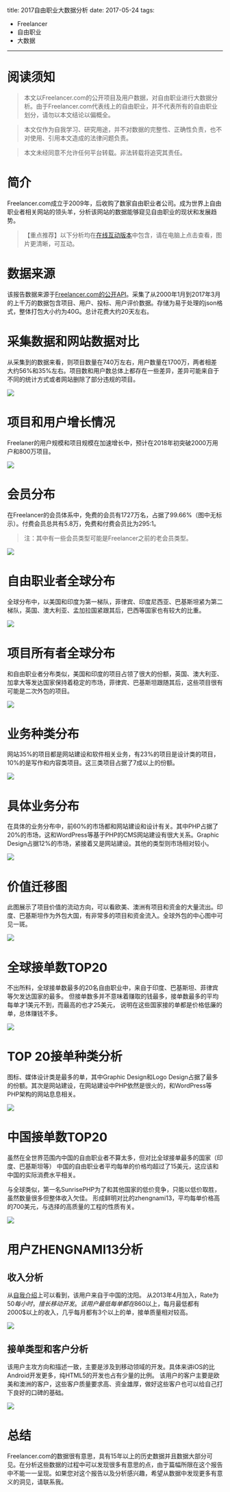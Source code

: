 title: 2017自由职业大数据分析
date: 2017-05-24
tags: 
- Freelancer
- 自由职业
- 大数据
---

# 阅读须知
> 本文以Freelancer.com的公开项目及用户数据，对自由职业进行大数据分析。由于Freelancer.com代表线上的自由职业，并不代表所有的自由职业划分，请勿以本文结论以偏概全。

> 本文仅作为自我学习、研究用途，并不对数据的完整性、正确性负责，也不对使用、引用本文造成的法律问题负责。

> 本文未经同意不允许任何平台转载。非法转载将追究其责任。

# 简介
Freelancer.com成立于2009年，后收购了数家自由职业者公司。成为世界上自由职业者相关网站的领头羊，分析该网站的数据能够窥见自由职业的现状和发展趋势。

> 【重点推荐】以下分析均在[在线互动版本](www.april1985.com/freelancer)中包含，请在电脑上点击查看，图片更清晰，可互动。

# 数据来源

该报告数据来源于[Freelancer.com的公开API](https://www.freelancer.com/api/docs/docs.html)。采集了从2000年1月到2017年3月的上千万的数据包含项目、用户、投标、用户评价数据。存储为易于处理的json格式，整体打包大小约为40G。总计花费大约20天左右。

# 采集数据和网站数据对比

从采集到的数据来看，则项目数量在740万左右，用户数量在1700万，两者相差大约56%和35%左右。项目数和用户数总体上都存在一些差异，差异可能来自于不同的统计方式或者网站删除了部分违规的项目。

![](http://upload-images.jianshu.io/upload_images/4372317-f92d5df1c084417d.png?imageMogr2/auto-orient/strip%7CimageView2/2/w/1240)

# 项目和用户增长情况
Freelaner的用户规模和项目规模在加速增长中，预计在2018年初突破2000万用户和800万项目。

![](http://upload-images.jianshu.io/upload_images/4372317-8c93322b3396608b.png?imageMogr2/auto-orient/strip%7CimageView2/2/w/1240)


# 会员分布

在Freelancer的会员体系中，免费的会员有1727万名，占据了99.66%（图中无标示）。付费会员总共有5.8万，免费和付费会员比为295:1。

> 注：其中有一些会员类型可能是Freelancer之前的老会员类型。

![](http://upload-images.jianshu.io/upload_images/4372317-d55ed51821d03b63.png?imageMogr2/auto-orient/strip%7CimageView2/2/w/1240)

# 自由职业者全球分布

全球分布中，以美国和印度为第一梯队，菲律宾、印度尼西亚、巴基斯坦紧为第二梯队，英国、澳大利亚、孟加拉国紧跟其后，巴西等国家也有较大的比重。

![](http://upload-images.jianshu.io/upload_images/4372317-e6fdaf11e7f0c5af.png?imageMogr2/auto-orient/strip%7CimageView2/2/w/1240)

# 项目所有者全球分布

和自由职业者分布类似，美国和印度的项目占领了很大的份额，英国、澳大利亚、加拿大等发达国家保持着稳定的市场，菲律宾、巴基斯坦跟随其后，这些项目很有可能是二次外包的项目。

![](http://upload-images.jianshu.io/upload_images/4372317-69067935dedf4d03.png?imageMogr2/auto-orient/strip%7CimageView2/2/w/1240)

# 业务种类分布

网站35%的项目都是网站建设和软件相关业务，有23%的项目是设计类的项目，10%的是写作和内容类项目。这三类项目占据了7成以上的份额。


![](http://upload-images.jianshu.io/upload_images/4372317-9ddce0804fe2515e.png?imageMogr2/auto-orient/strip%7CimageView2/2/w/1240)


# 具体业务分布

在具体的业务分布中，前60%的市场都和网站建设和设计有关。其中PHP占据了20%的市场，这和WordPress等基于PHP的CMS网站建设有很大关系。Graphic Design占据12%的市场，紧接着又是网站建设。其他的类型则市场相对较小。

![](http://upload-images.jianshu.io/upload_images/4372317-3a53cd2b963af1ba.png?imageMogr2/auto-orient/strip%7CimageView2/2/w/1240)

# 价值迁移图

此图展示了项目价值的流动方向，可以看欧美、澳洲有项目和资金的大量流出。印度、巴基斯坦作为外包大国，有非常多的项目和资金流入。全球外包的中心图中可见一斑。

![](http://upload-images.jianshu.io/upload_images/4372317-33f9c434557e84ee.png?imageMogr2/auto-orient/strip%7CimageView2/2/w/1240)

# 全球接单数TOP20

不出所料，全球接单数最多的20名自由职业中，来自于印度、巴基斯坦、菲律宾等欠发达国家的最多。 但接单数多并不意味着赚取的钱最多，接单数最多的平均每单才1美元不到，而最高的也才25美元， 说明在这些国家接的单都是价格低廉的单，总体赚钱不多。

![](http://upload-images.jianshu.io/upload_images/4372317-9c68f9997144a6ba.png?imageMogr2/auto-orient/strip%7CimageView2/2/w/1240)


# TOP 20接单种类分析

图标、媒体设计类是最多的单，其中Graphic Design和Logo Design占据了最多的份额。其次是网站建设，在网站建设中PHP依然是很火的，和WordPress等PHP架构的网站息息相关。

![](http://upload-images.jianshu.io/upload_images/4372317-1674736ffb2d258f.png?imageMogr2/auto-orient/strip%7CimageView2/2/w/1240)

# 中国接单数TOP20
虽然在全世界范围内中国的自由职业者不算太多，但对比全球接单最多的国家（印度、巴基斯坦等）
中国的自由职业者平均每单的价格均超过了15美元，这应该和中国的实际消费水平相关。

与全球类似，第一名SunrisePHP为了和其他国家的低价竞争，只能以低价取胜，虽然数量很多但整体收入欠佳。
形成鲜明对比的zhengnami13，平均每单价格高的700美元，与选择的高质量的工程的性质有关。

![](http://upload-images.jianshu.io/upload_images/4372317-7b18e6d17d78327a.png?imageMogr2/auto-orient/strip%7CimageView2/2/w/1240)

# 用户ZHENGNAMI13分析
## 收入分析
从[自我介绍](https://www.freelancer.com/u/zhengnami13.html)上可以看到，该用户来自于中国的沈阳。 从2013年4月加入，Rate为50$每小时，擅长移动开发。 该用户最低每单都在860$以上，每月最低都有2000$以上的收入，几乎每月都有3个以上的单，接单质量相对较高。


![](http://upload-images.jianshu.io/upload_images/4372317-169762a06300d584.png?imageMogr2/auto-orient/strip%7CimageView2/2/w/1240)

## 接单类型和客户分析

该用户主攻方向和描述一致，主要是涉及到移动领域的开发。具体来讲iOS的比Android开发更多，纯HTML5的开发也占有少量的比例。 该用户的客户主要是欧美和澳洲的客户，这些客户质量要求高、资金雄厚，做好这些客户也可以给自己打下良好的口碑的基础。

![](http://upload-images.jianshu.io/upload_images/4372317-8258316bd90c13f2.png?imageMogr2/auto-orient/strip%7CimageView2/2/w/1240)

# 总结

Freelancer.com的数据很有意思，具有15年以上的历史数据并且数据大部分可见。在分析这些数据的过程中可以发现很多有意思的点，由于篇幅所限在这个报告中不能一一呈现。如果您对这个报告以及分析感兴趣，希望从数据中发现更多有意义的洞见，请联系我。